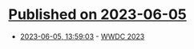 # [Published on 2023-06-05](index.md)

* [2023-06-05, 13:59:03](https://lobste.rs/s/9bz6bl/wwdc_2023) - [WWDC 2023](https://www.apple.com/apple-events/)
